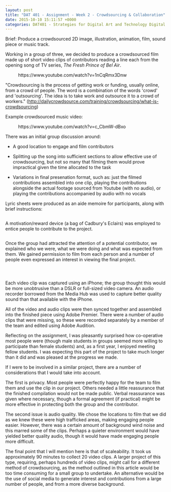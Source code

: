 ```yaml
---
layout: post
title: "DAT 401 - Assignment - Week 2 - Crowdsourcing & Collaboration"
date: 2015-10-10 15:11:57 +0000
categories: DAT401 - Strategies for Digital Art and Technology Digital Art and Technology
---
```


Brief: Produce a crowdsourced 2D image, illustration, animation, film, sound piece or music track.

Working in a group of three, we decided to produce a crowdsourced film made up of short video clips of contributors reading a line each from the opening song of TV series, *The Fresh Prince of Bel Air*.

<figure class="wp-block-embed is-type-video is-provider-youtube wp-block-embed-youtube wp-embed-aspect-4-3 wp-has-aspect-ratio"><div class="wp-block-embed__wrapper">
https://www.youtube.com/watch?v=1nCqRmx3Dnw
</div></figure>

<p>"Crowdsourcing&nbsp;is the process of getting work or funding, usually online, from a crowd of people. The word is a combination of the words 'crowd' and 'outsourcing'. The idea is to take work and outsource it to a crowd of workers." (<a href="http://dailycrowdsource.com/training/crowdsourcing/what-is-crowdsourcing">http://dailycrowdsource.com/training/crowdsourcing/what-is-crowdsourcing</a>)</p>

Example crowdsourced music video:

<figure class="wp-block-embed is-type-video is-provider-youtube wp-block-embed-youtube wp-embed-aspect-16-9 wp-has-aspect-ratio"><div class="wp-block-embed__wrapper">
https://www.youtube.com/watch?v=c_CbmW-dBxo
</div></figure>

There was an initial group discussion around:

- A good location to engage and film contributors

- Splitting up the song into sufficient sections to allow effective use of crowdsourcing, but not so many that filming them would prove impractical given the time allocated to the task

- Variations in final presenation format, such as: just the filmed contributions assembled into one clip, playing the contributions alongside the actual footage sourced from Youtube (with no audio), or playing the contributions accompanied by audio with no vocals

Lyric sheets were produced as an aide memoire for participants, along with brief instructions:

<figure class="wp-block-gallery has-nested-images columns-default is-cropped"><figure class="wp-block-image alignleft size-medium"><a href="{{ site.baseurl }}/wp-content/uploads/2023/04/IMG_15111-scaled.jpg"><img src="https://www.circleseven.co.uk/wp-content/uploads/2023/04/IMG_15111-225x300.jpg" alt="" class="wp-image-510"/></a></figure>
</figure>

A motivation/reward device (a bag of Cadbury's Eclairs) was employed to entice people to contribute to the project.

<figure class="wp-block-gallery has-nested-images columns-default is-cropped"><figure class="wp-block-image alignleft size-medium"><a href="{{ site.baseurl }}/wp-content/uploads/2023/04/IMG_15371-scaled.jpg"><img src="https://www.circleseven.co.uk/wp-content/uploads/2023/04/IMG_15371-225x300.jpg" alt="" class="wp-image-516"/></a></figure>
</figure>

Once the group had attracted the attention of a potential contributor, we explained who we were, what we were doing and what was expected from them. We gained permission to film from each person and a number of people even expressed an interest in viewing the final project.

<figure class="wp-block-gallery has-nested-images columns-default is-cropped"><figure class="wp-block-image size-medium"><a href="{{ site.baseurl }}/wp-content/uploads/2023/04/IMG_1570.png"><img src="https://www.circleseven.co.uk/wp-content/uploads/2023/04/IMG_1570-200x300.png" alt="" class="wp-image-521"/></a></figure>

<figure class="wp-block-image size-medium"><a href="{{ site.baseurl }}/wp-content/uploads/2023/04/IMG_1571.png"><img src="https://www.circleseven.co.uk/wp-content/uploads/2023/04/IMG_1571-200x300.png" alt="" class="wp-image-520"/></a></figure>

<figure class="wp-block-image size-medium"><a href="{{ site.baseurl }}/wp-content/uploads/2023/04/IMG_1572.png"><img src="https://www.circleseven.co.uk/wp-content/uploads/2023/04/IMG_1572-200x300.png" alt="" class="wp-image-522"/></a></figure>
</figure>

Each&nbsp;video clip was captured using an iPhone; the group thought this would be more unobtrusive than a DSLR or full-sized video camera. An audio recorder borrowed from the Media Hub was used to capture better quality sound than that available with the iPhone.

All of the video and audio clips were then synced together and assembled into the finished piece using Adobe Premier. There were a number of audio clips that were missing, so these were recorded separately by a member of the team and edited using Adobe Audition.

Reflecting on the assignment, I was pleasantly surprised how co-operative most people were (though male students in groups seemed more willing to participate&nbsp;than female students) and, as a first year, I enjoyed meeting fellow students. I was expecting this part of the project to take much longer than it did and was pleased at the progress we made.

If I were to be involved in a similar project, there are a number of considerations that I would take into account.

The first is privacy. Most people were perfectly happy for the team to film them and use the clip in our project. Others needed a little reassurance that the finished compilation would not be made public. Verbal reassurance was given where necessary, though a formal agreement (if practical) might be more effective in protecting both the group and the contributor.

The second issue is audio quality. We chose the locations to film that we did as we knew these were high trafficked areas, making engaging people easier. However, there was a certain amount of background wind noise and this marred some of the clips. Perhaps a quieter environment would have yielded better quality audio, though it would have made engaging people more difficult.

The final point that I will mention here is that of scaleability. It took us approximately 90 minutes to collect 20 video clips. A larger project of this type, requiring, perhaps hundreds of video clips, might call for a different method of crowdsourcing, as the method outlined in this article would be too time consuming for a small group to undertake. An alternative would be the use of social media to generate interest and contributions from a large number of people, and from a more diverse background.
